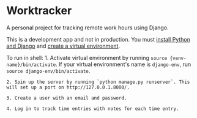 # Worktracker

A personal project for tracking remote work hours using Django.

This is a development app and not in production. You must [install Python and Django](https://docs.djangoproject.com/en/4.2/topics/install/) and [create a virtual environment](https://docs.python.org/3/tutorial/venv.html).

To run in shell:
    1. Activate virtual environment by running `source {venv-name}/bin/activate`. If your virtual environment's name is `django-env`, run `source django-env/bin/activate`.

    2. Spin up the server by running `python manage.py runserver`. This will set up a port on http://127.0.0.1.8000/.
    
    3. Create a user with an email and password.

    4. Log in to track time entries with notes for each time entry.
